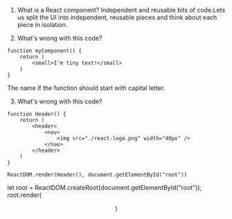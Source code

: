 1. What is a React component?
    Independent and reusable bits of code.Lets us split the UI into independent, reusable pieces and think about each piece in isolation.

2. What's wrong with this code?
```
function myComponent() {
    return (
        <small>I'm tiny text!</small>
    )
}
```
The name if the function should start with capital letter.

3. What's wrong with this code?
```
function Header() {
    return (
        <header>
            <nav>
                <img src="./react-logo.png" width="40px" />
            </nav>
        </header>
    )
}

ReactDOM.render(Header(), document.getElementById("root"))
```
let root = ReactDOM.createRoot(document.getElementById("root"));
 root.render(<Header/>)
